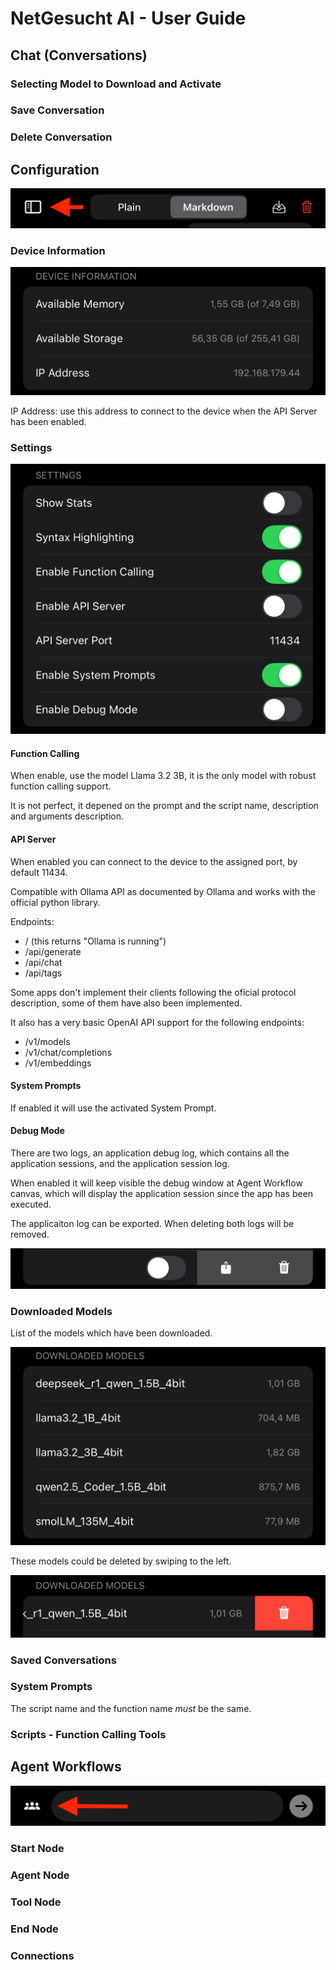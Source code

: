 
# NetGesucht AI - User Guide

## Chat (Conversations)

### Selecting Model to Download and Activate

### Save Conversation

### Delete Conversation

## Configuration

![image](images/configuration.png)

### Device Information

![image](images/device_information.png)

IP Address: use this address to connect to the device when the API Server has been enabled.

### Settings

![image](images/settings.png)

#### Function Calling

When enable, use the model Llama 3.2 3B, it is the only model with robust function calling support. 

It is not perfect, it depened on the prompt and the script name, description and arguments description.

#### API Server

When enabled you can connect to the device to the assigned port, by default 11434.

Compatible with Ollama API as documented by Ollama and works with the official python library. 

Endpoints:

 - / (this returns "Ollama is running")
 - /api/generate
 - /api/chat
 - /api/tags

Some apps don't implement their clients following the oficial protocol description, some of them have also been implemented.

It also has a very basic OpenAI API support for the following endpoints:

- /v1/models
- /v1/chat/completions
- /v1/embeddings

#### System Prompts

If enabled it will use the activated System Prompt.

#### Debug Mode

There are two logs, an application debug log, which contains all the application sessions, and the application session log.

When enabled it will keep visible the debug window at Agent Workflow canvas, which will display the application session since the app has been executed.

The applicaiton log can be exported. When deleting both logs will be removed.

![image](images/debug_logs_options.png)

### Downloaded Models

List of the models which have been downloaded.

![image](images/downloaded_models.png)

These models could be deleted by swiping to the left.

![image](images/delete_model.png)

### Saved Conversations

### System Prompts

The script name and the function name *must* be the same.

### Scripts - Function Calling Tools

## Agent Workflows

![image](images/agent_workflows.png)

### Start Node

### Agent Node

### Tool Node

### End Node

### Connections

